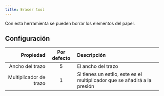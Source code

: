 ```yaml
---
title: Eraser tool
---
```


Con esta herramienta se pueden borrar los elementos del papel.

## Configuración

|              Propiedad | Por defecto | Descripción                                                               |
| ---------------------: | :---------: | :------------------------------------------------------------------------ |
|        Ancho del trazo |      5      | El ancho del trazo                                                        |
| Multiplicador de trazo |      1      | Si tienes un estilo, este es el multiplicador que se añadirá a la presión |
